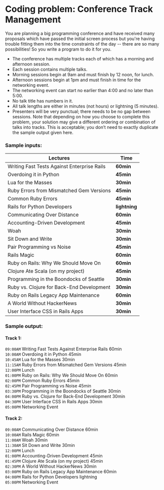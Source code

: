 # Coding problem: Conference Track Management 
You are planning a big programming conference and have received many proposals which have 
passed the initial screen process but you're having trouble fitting them into the time constraints 
of the day -- there are so many possibilities! So you write a program to do it for you. 

- The conference has multiple tracks each of which has a morning and afternoon session.
- Each session contains multiple talks.
- Morning sessions begin at 9am and must finish by 12 noon, for lunch.
- Afternoon sessions begin at 1pm and must finish in time for the networking event.
- The networking event can start no earlier than 4:00 and no later than 5:00.
- No talk title has numbers in it.
- All talk lengths are either in minutes (not hours) or lightning (5 minutes).
- Presenters will be very punctual; there needs to be no gap between sessions.  Note 
that depending on how you choose to complete this problem, your solution may give a 
different ordering or combination of talks into tracks. This is acceptable; you don’t need 
to exactly duplicate the sample output given here.

### Sample inputs:
|Lectures|Time|
|---|---|
| Writing Fast Tests Against Enterprise Rails |**60min** |
|Overdoing it in Python |**45min**|
|Lua for the Masses |**30min**|
|Ruby Errors from Mismatched Gem Versions |**45min**|
|Common Ruby Errors |**45min**|
|Rails for Python Developers |**lightning**|
|Communicating Over Distance |**60min**|
|Accounting-Driven Development |**45min**|
|Woah |**30min**|
|Sit Down and Write |**30min**|
|Pair Programming vs Noise |**45min**|
|Rails Magic |**60min**|
|Ruby on Rails: Why We Should Move On |**60min**|
|Clojure Ate Scala (on my project) |**45min**|
|Programming in the Boondocks of Seattle |**30min**|
|Ruby vs. Clojure for Back-End Development |**30min**|
|Ruby on Rails Legacy App Maintenance |**60min**|
|A World Without HackerNews |**30min**|
|User Interface CSS in Rails Apps |**30min**|
### Sample output:  
#### Track 1:
`09:00AM` Writing Fast Tests Against Enterprise Rails 60min\
`10:00AM` Overdoing it in Python 45min\
`10:45AM` Lua for the Masses 30min\
`11:15AM` Ruby Errors from Mismatched Gem Versions 45min\
`12:00PM` Lunch\
`01:00PM` Ruby on Rails: Why We Should Move On 60min\
`02:00PM` Common Ruby Errors 45min\
`02:45PM` Pair Programming vs Noise 45min\
`03:30PM` Programming in the Boondocks of Seattle 30min\
`04:00PM` Ruby vs. Clojure for Back-End Development 30min\
`04:30PM` User Interface CSS in Rails Apps 30min\
`05:00PM` Networking Event
#### Track 2:
`09:00AM` Communicating Over Distance 60min\
`10:00AM` Rails Magic 60min\
`11:00AM` Woah 30min\
`11:30AM` Sit Down and Write 30min\
`12:00PM` Lunch\
`01:00PM` Accounting-Driven Development 45min\
`01:45PM` Clojure Ate Scala (on my project) 45min\
`02:30PM` A World Without HackerNews 30min\
`03:00PM` Ruby on Rails Legacy App Maintenance 60min\
`04:00PM` Rails for Python Developers lightning\
`05:00PM` Networking Event